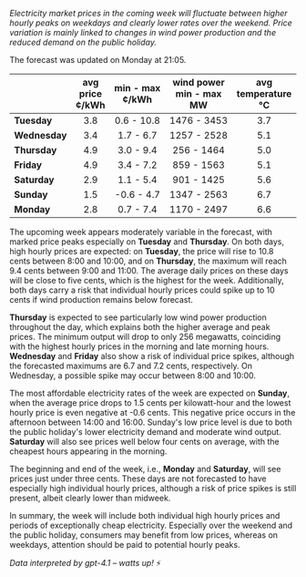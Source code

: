 *Electricity market prices in the coming week will fluctuate between higher hourly peaks on weekdays and clearly lower rates over the weekend. Price variation is mainly linked to changes in wind power production and the reduced demand on the public holiday.*

The forecast was updated on Monday at 21:05.

|             | avg<br>price<br>¢/kWh | min - max<br>¢/kWh | wind power<br>min - max<br>MW | avg<br>temperature<br>°C |
|:------------|:----------------:|:----------------:|:--------------------:|:----------------:|
| **Tuesday**     |      3.8       |   0.6 - 10.8     |  1476 - 3453         |      3.7         |
| **Wednesday**   |      3.4       |   1.7 - 6.7      |  1257 - 2528         |      5.1         |
| **Thursday**    |      4.9       |   3.0 - 9.4      |   256 - 1464         |      5.0         |
| **Friday**      |      4.9       |   3.4 - 7.2      |   859 - 1563         |      5.1         |
| **Saturday**    |      2.9       |   1.1 - 5.4      |   901 - 1425         |      5.6         |
| **Sunday**      |      1.5       |  -0.6 - 4.7      |  1347 - 2563         |      6.7         |
| **Monday**      |      2.8       |   0.7 - 7.4      |  1170 - 2497         |      6.6         |

The upcoming week appears moderately variable in the forecast, with marked price peaks especially on **Tuesday** and **Thursday**. On both days, high hourly prices are expected: on **Tuesday**, the price will rise to 10.8 cents between 8:00 and 10:00, and on **Thursday**, the maximum will reach 9.4 cents between 9:00 and 11:00. The average daily prices on these days will be close to five cents, which is the highest for the week. Additionally, both days carry a risk that individual hourly prices could spike up to 10 cents if wind production remains below forecast.

**Thursday** is expected to see particularly low wind power production throughout the day, which explains both the higher average and peak prices. The minimum output will drop to only 256 megawatts, coinciding with the highest hourly prices in the morning and late morning hours. **Wednesday** and **Friday** also show a risk of individual price spikes, although the forecasted maximums are 6.7 and 7.2 cents, respectively. On Wednesday, a possible spike may occur between 8:00 and 10:00.

The most affordable electricity rates of the week are expected on **Sunday**, when the average price drops to 1.5 cents per kilowatt-hour and the lowest hourly price is even negative at -0.6 cents. This negative price occurs in the afternoon between 14:00 and 16:00. Sunday's low price level is due to both the public holiday's lower electricity demand and moderate wind output. **Saturday** will also see prices well below four cents on average, with the cheapest hours appearing in the morning.

The beginning and end of the week, i.e., **Monday** and **Saturday**, will see prices just under three cents. These days are not forecasted to have especially high individual hourly prices, although a risk of price spikes is still present, albeit clearly lower than midweek.

In summary, the week will include both individual high hourly prices and periods of exceptionally cheap electricity. Especially over the weekend and the public holiday, consumers may benefit from low prices, whereas on weekdays, attention should be paid to potential hourly peaks.

*Data interpreted by gpt-4.1 – watts up!* ⚡
